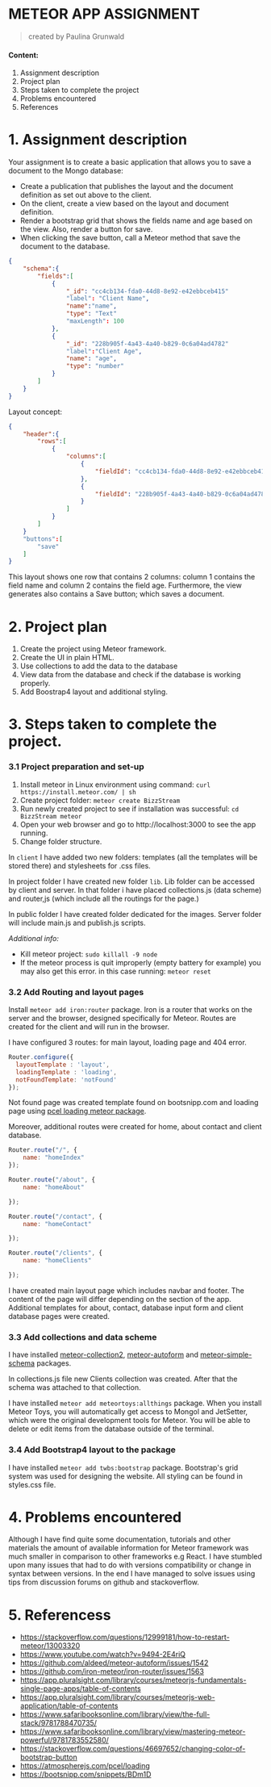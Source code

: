 # METEOR APP ASSIGNMENT

> created by Paulina Grunwald


#### Content:
1. Assignment description
2. Project plan
3. Steps taken to complete the project
4. Problems encountered
5. References


# 1. Assignment description

Your assignment is to create a basic application that allows you to save a document to the Mongo database:

- Create a publication that publishes the layout and the document definition as set out above to the client.
- On the client, create a view based on the layout and document definition.
- Render a bootstrap grid that shows the fields name and age based on the view. Also, render a button for save.
- When clicking the save button, call a Meteor method that save the document to the database.

```JSON
{
	"schema":{
		"fields":[
			{
				"_id": "cc4cb134-fda0-44d8-8e92-e42ebbceb415"
				"label": "Client Name",
				"name":"name",
				"type": "Text"
				"maxLength": 100
			},
			{
				"_id": "228b905f-4a43-4a40-b829-0c6a04ad4782"
				"label":"Client Age",
				"name": "age",
				"type": "number"
			}
		]
	}
}
```

Layout concept:
```JSON
{
	"header":{
		"rows":[
			{
				"columns":[
					{
						"fieldId": "cc4cb134-fda0-44d8-8e92-e42ebbceb415"
					},
					{
						"fieldId": "228b905f-4a43-4a40-b829-0c6a04ad4782"
					}
				]
			}
		]
	}
	"buttons":[
		"save"
	]
}
```

This layout shows one row that contains 2 columns: column 1 contains the field name and column 2 contains the field age. Furthermore, the view generates also contains a Save button; which saves a document.


# 2. Project plan

1. Create the project using Meteor framework.
2. Create the UI in plain HTML.
3. Use collections to add the data to the database
4. View data from the database and check if the database is working properly.
5. Add Boostrap4 layout and additional styling.


# 3. Steps taken to complete the project.

### 3.1 Project preparation and set-up

1. Install meteor in Linux environment using command: ``curl https://install.meteor.com/ | sh``
2. Create project folder: ``meteor create BizzStream``
3. Run newly created project to see if installation was successful: ``cd BizzStream
meteor``
4. Open your web browser and go to http://localhost:3000 to see the app running.
5. Change folder structure.

In ``client`` I have added two new folders: templates (all the templates will be stored there) and stylesheets for .css files.

In project folder I have created new folder ``lib``. Lib folder can be accessed by client and server. In that folder i have placed collections.js (data scheme) and router,js (which include all the routings for the page.)

In public folder I have created folder dedicated for the images. Server folder will include main.js and publish.js scripts.

<em>Additional info:</em>

- Kill meteor project: ``sudo killall -9 node``
- If the meteor process is quit improperly (empty battery for example) you may also get this error. in this case running: ``meteor reset``

### 3.2 Add Routing and layout pages

Install ``meteor add iron:router`` package. Iron is a router that works on the server and the browser, designed specifically for Meteor. Routes are created for the client and will run in the browser.

I have configured 3 routes: for main layout, loading page and 404 error.

```javascript
Router.configure({
  layoutTemplate : 'layout',
  loadingTemplate : 'loading',
  notFoundTemplate: 'notFound'
});

```


Not found page was created template found on bootsnipp.com and loading page using [pcel loading meteor package](https://atmospherejs.com/pcel/loading).

Moreover, additional routes were created for home, about contact and client database.

```javascript
Router.route("/", {
	name: "homeIndex"
});

Router.route("/about", {
	name: "homeAbout"

});

Router.route("/contact", {
	name: "homeContact"

});

Router.route("/clients", {
	name: "homeClients"

});

```

I have created main layout page which includes navbar and footer. The content of the page will differ depending on the section of the app. Additional templates for about, contact, database input form and client database pages were created.


### 3.3 Add collections and data scheme

I have installed [meteor-collection2](https://github.com/aldeed/meteor-collection2), [meteor-autoform](https://github.com/aldeed/meteor-autoform) and [meteor-simple-schema](https://github.com/aldeed/meteor-simple-schema) packages.

In collections.js file new Clients collection was created. After that the schema was attached to that collection.

I have installed ``meteor add meteortoys:allthings`` package. When you install Meteor Toys, you will automatically get access to Mongol and JetSetter, which were the original development tools for Meteor. You will be able to delete or edit items from the database outside of the terminal.

### 3.4 Add Bootstrap4 layout to the package

I have installed ``meteor add twbs:bootstrap`` package. Bootstrap's grid system was used for designing the website. All styling can be found in styles.css file.


# 4. Problems encountered

Although I have find quite some documentation, tutorials and other materials the amount of available information for Meteor framework was much smaller in comparison to other frameworks e.g React. I have stumbled upon many issues that had to do with versions compatibility or change in syntax between versions. In the end I have managed to solve issues using tips from discussion forums on github and stackoverflow.



# 5. Referencess
- https://stackoverflow.com/questions/12999181/how-to-restart-meteor/13003320
- https://www.youtube.com/watch?v=9494-2E4riQ
- https://github.com/aldeed/meteor-autoform/issues/1542
- https://github.com/iron-meteor/iron-router/issues/1563
- https://app.pluralsight.com/library/courses/meteorjs-fundamentals-single-page-apps/table-of-contents
- https://app.pluralsight.com/library/courses/meteorjs-web-application/table-of-contents
- https://www.safaribooksonline.com/library/view/the-full-stack/9781788470735/
- https://www.safaribooksonline.com/library/view/mastering-meteor-powerful/9781783552580/
- https://stackoverflow.com/questions/46697652/changing-color-of-bootstrap-button
- https://atmospherejs.com/pcel/loading
- https://bootsnipp.com/snippets/BDm1D
